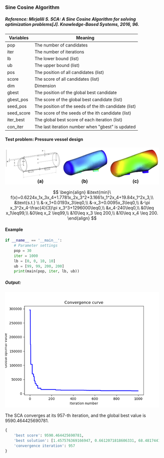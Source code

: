 ### Sine Cosine Algorithm

##### Reference: Mirjalili S. SCA: A Sine Cosine Algorithm for solving optimization problems[J]. Knowledge-Based Systems, 2016, 96.

| Variables  | Meaning                                               |
| ---------- | ----------------------------------------------------- |
| pop        | The number of candidates                              |
| iter       | The number of iterations                              |
| lb         | The lower bound (list)                                |
| ub         | The upper bound (list)                                |
| pos        | The position of all candidates (list)                 |
| score      | The score of all candidates (list)                    |
| dim        | Dimension                                             |
| gbest      | The position of the global best candidate             |
| gbest_pos  | The score of the global best candidate (list)         |
| seed_pos   | The position of the seeds of the ith candidate (list) |
| seed_score | The score of the seeds of the ith candidate (list)    |
| iter_best  | The global best score of each iteration (list)        |
| con_iter   | The last iteration number when "gbest" is updated     |

#### Test problem: Pressure vessel design

![](https://github.com/Xavier-MaYiMing/Sine-Cosine-Algorithm/blob/main/Pressure%20vessel%20design.png)

$$
\begin{align}
&\text{min}\ f(x)=0.6224x_1x_3x_4+1.7781x_2x_3^2+3.1661x_1^2x_4+19.84x_1^2x_3,\\
&\text{s.t.} \\
&-x_1+0.0193x_3\leq0,\\
&-x_3+0.0095x_3\leq0,\\
&-\pi x_3^2x_4-\frac{4}{3}\pi x_3^3+1296000\leq0,\\
&x_4-240\leq0,\\
&0\leq x_1\leq99,\\
&0\leq x_2 \leq99,\\
&10\leq x_3 \leq 200,\\
&10\leq x_4 \leq 200.
\end{align}
$$

#### Example

```python
if __name__ == '__main__':
    # Parameter settings
    pop = 30
    iter = 1000
    lb = [0, 0, 10, 10]
    ub = [99, 99, 200, 200]
    print(main(pop, iter, lb, ub))
```

##### Output:

![](https://github.com/Xavier-MaYiMing/Sine-Cosine-Algorithm/blob/main/convergence%20curve.png)

The SCA converges at its 957-th iteration, and the global best value is 9590.464425690781. 

```python
{
    'best score': 9590.464425690781, 
    'best solution': [1.457576369166947, 0.6612071818606331, 68.48174413611495, 17.286314289498986], 
    'convergence iteration': 957
}
```

